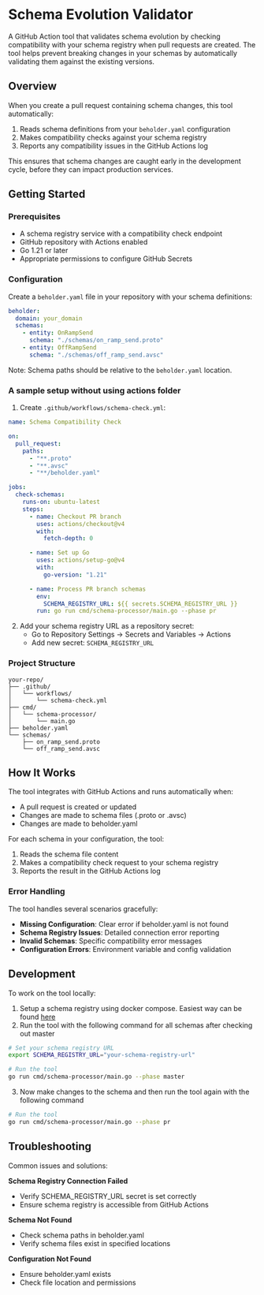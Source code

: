 # Schema Evolution Validator

A GitHub Action tool that validates schema evolution by checking compatibility
with your schema registry when pull requests are created. The tool helps prevent
breaking changes in your schemas by automatically validating them against the
existing versions.

## Overview

When you create a pull request containing schema changes, this tool
automatically:

1. Reads schema definitions from your `beholder.yaml` configuration
2. Makes compatibility checks against your schema registry
3. Reports any compatibility issues in the GitHub Actions log

This ensures that schema changes are caught early in the development cycle,
before they can impact production services.

## Getting Started

### Prerequisites

- A schema registry service with a compatibility check endpoint
- GitHub repository with Actions enabled
- Go 1.21 or later
- Appropriate permissions to configure GitHub Secrets

### Configuration

Create a `beholder.yaml` file in your repository with your schema definitions:

```yaml
beholder:
  domain: your_domain
  schemas:
    - entity: OnRampSend
      schema: "./schemas/on_ramp_send.proto"
    - entity: OffRampSend
      schema: "./schemas/off_ramp_send.avsc"
```

Note: Schema paths should be relative to the `beholder.yaml` location.

### A sample setup without using actions folder

1. Create `.github/workflows/schema-check.yml`:

```yaml
name: Schema Compatibility Check

on:
  pull_request:
    paths:
      - "**.proto"
      - "**.avsc"
      - "**/beholder.yaml"

jobs:
  check-schemas:
    runs-on: ubuntu-latest
    steps:
      - name: Checkout PR branch
        uses: actions/checkout@v4
        with:
          fetch-depth: 0

      - name: Set up Go
        uses: actions/setup-go@v4
        with:
          go-version: "1.21"

      - name: Process PR branch schemas
        env:
          SCHEMA_REGISTRY_URL: ${{ secrets.SCHEMA_REGISTRY_URL }}
        run: go run cmd/schema-processor/main.go --phase pr
```

2. Add your schema registry URL as a repository secret:
   - Go to Repository Settings → Secrets and Variables → Actions
   - Add new secret: `SCHEMA_REGISTRY_URL`

### Project Structure

```
your-repo/
├── .github/
│   └── workflows/
│       └── schema-check.yml
├── cmd/
│   └── schema-processor/
│       └── main.go
├── beholder.yaml
└── schemas/
    ├── on_ramp_send.proto
    └── off_ramp_send.avsc
```

## How It Works

The tool integrates with GitHub Actions and runs automatically when:

- A pull request is created or updated
- Changes are made to schema files (.proto or .avsc)
- Changes are made to beholder.yaml

For each schema in your configuration, the tool:

1. Reads the schema file content
2. Makes a compatibility check request to your schema registry
3. Reports the result in the GitHub Actions log

### Error Handling

The tool handles several scenarios gracefully:

- **Missing Configuration**: Clear error if beholder.yaml is not found
- **Schema Registry Issues**: Detailed connection error reporting
- **Invalid Schemas**: Specific compatibility error messages
- **Configuration Errors**: Environment variable and config validation

## Development

To work on the tool locally:

1. Setup a schema registry using docker compose. Easiest way can be found
   [here](https://github.com/smartcontractkit/atlas/blob/master/docker-compose.redpanda.yml)
2. Run the tool with the following command for all schemas after checking out
   master

```bash
# Set your schema registry URL
export SCHEMA_REGISTRY_URL="your-schema-registry-url"

# Run the tool
go run cmd/schema-processor/main.go --phase master
```

3. Now make changes to the schema and then run the tool again with the following
   command

```bash
# Run the tool
go run cmd/schema-processor/main.go --phase pr
```

## Troubleshooting

Common issues and solutions:

**Schema Registry Connection Failed**

- Verify SCHEMA_REGISTRY_URL secret is set correctly
- Ensure schema registry is accessible from GitHub Actions

**Schema Not Found**

- Check schema paths in beholder.yaml
- Verify schema files exist in specified locations

**Configuration Not Found**

- Ensure beholder.yaml exists
- Check file location and permissions
